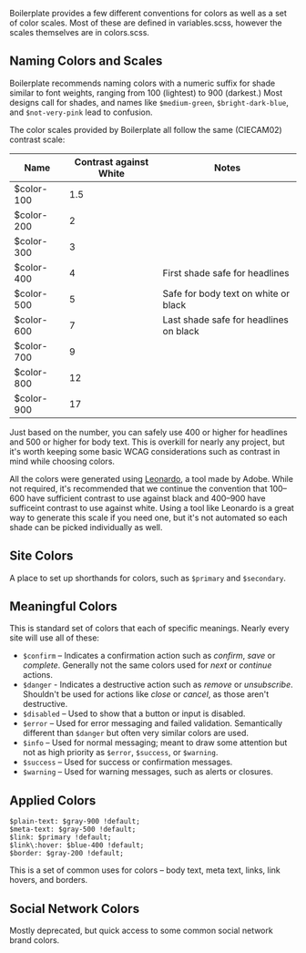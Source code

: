 Boilerplate provides a few different conventions for colors as well as a set of color scales. Most of these are defined in variables.scss, however the scales themselves are in colors.scss.

## Naming Colors and Scales

Boilerplate recommends naming colors with a numeric suffix for shade similar to font weights, ranging from 100 (lightest) to 900 (darkest.) Most designs call for shades, and names like `$medium-green`, `$bright-dark-blue`, and `$not-very-pink` lead to confusion.

The color scales provided by Boilerplate all follow the same (CIECAM02) contrast scale:

<table>
    <thead>
        <tr><th>Name</th><th>Contrast against White</th><th>Notes</th></tr>
    </thead>
    <tbody>
        <tr><td>$color-100</td><td>1.5</td></tr>
        <tr><td>$color-200</td><td>2</td></tr>
        <tr><td>$color-300</td><td>3</td></tr>
        <tr><td>$color-400</td><td>4</td><td>First shade safe for headlines</td></tr>
        <tr><td>$color-500</td><td>5</td><td>Safe for body text on white or black</td></tr>
        <tr><td>$color-600</td><td>7</td><td>Last shade safe for headlines on black</td></tr>
        <tr><td>$color-700</td><td>9</td></tr>
        <tr><td>$color-800</td><td>12</td></tr>
        <tr><td>$color-900</td><td>17</td></tr>
    </tbody>
</table>

Just based on the number, you can safely use 400 or higher for headlines and 500 or higher for body text. This is overkill for nearly any project, but it's worth keeping some basic WCAG considerations such as contrast in mind while choosing colors.

All the colors were generated using [Leonardo](https://leonardocolor.io/), a tool made by Adobe. While not required, it's recommended that we continue the convention that 100–600 have sufficient contrast to use against black and  400–900 have sufficeint contrast to use against white. Using a tool like Leonardo is a great way to generate this scale if you need one, but it's not automated so each shade can be picked individually as well.



## Site Colors

A place to set up shorthands for colors, such as `$primary` and `$secondary`.


## Meaningful Colors

This is standard set of colors that each of specific meanings. Nearly every site will use all of these:

* `$confirm` – Indicates a confirmation action such as _confirm_, _save_ or _complete_. Generally not the same colors used for _next_ or _continue_ actions.
* `$danger` - Indicates a destructive action such as _remove_ or _unsubscribe_. Shouldn't be used for actions like _close_ or _cancel_, as those aren't destructive.
* `$disabled` – Used to show that a button or input is disabled.
* `$error` – Used for error messaging and failed validation. Semantically different than `$danger` but often very similar colors are used.
* `$info` – Used for normal messaging; meant to draw some attention but not as high priority as `$error`, `$success`, or `$warning`.
* `$success` – Used for success or confirmation messages.
* `$warning` – Used for warning messages, such as alerts or closures.


## Applied Colors

```
$plain-text: $gray-900 !default;
$meta-text: $gray-500 !default;
$link: $primary !default;
$link\:hover: $blue-400 !default;
$border: $gray-200 !default;
```

This is a set of common uses for colors – body text, meta text, links, link hovers, and borders.

## Social Network Colors

Mostly deprecated, but quick access to some common social network brand colors.
